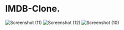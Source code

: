 # IMDB-Clone.
![Screenshot (11)](https://user-images.githubusercontent.com/120245077/215144049-d1480fa3-6e86-4c33-af25-c4fff75ab137.png)
![Screenshot (12)](https://user-images.githubusercontent.com/120245077/215144319-3d6aecae-9cb6-4d77-aafe-24dcd2018f75.png)
![Screenshot (10)](https://user-images.githubusercontent.com/120245077/215144410-3997ecc0-59d7-48af-8eab-ea94c41df1f5.png)

